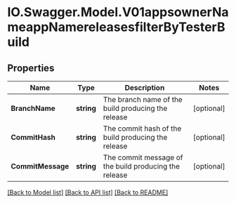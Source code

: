 # IO.Swagger.Model.V01appsownerNameappNamereleasesfilterByTesterBuild
## Properties

Name | Type | Description | Notes
------------ | ------------- | ------------- | -------------
**BranchName** | **string** | The branch name of the build producing the release | [optional] 
**CommitHash** | **string** | The commit hash of the build producing the release | [optional] 
**CommitMessage** | **string** | The commit message of the build producing the release | [optional] 

[[Back to Model list]](../README.md#documentation-for-models) [[Back to API list]](../README.md#documentation-for-api-endpoints) [[Back to README]](../README.md)

